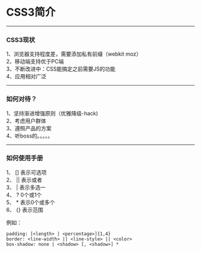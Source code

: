 # CSS3简介
- - -
### CSS3现状
 1、浏览器支持程度差，需要添加私有前缀（webkit moz）  
 2、移动端支持优于PC端  
 3、不断改进中：CSS能搞定之前需要JS的功能  
 4、应用相对广泛  
- - -
### 如何对待？
 1、坚持渐进增强原则（优雅降级-hack)  
 2、考虑用户群体  
 3、遵照产品的方案  
 4、听boss的。。。。。  
- - -
### 如何使用手册
 1、 [] 表示可选项  
 2、 || 表示或者  
 3、 |  表示多选一  
 4、 ?  0个或1个  
 5、 *  表示0个或多个  
 6、 {} 表示范围  

例如：
```
padding: [<length> | <percentage>]{1,4} 
border: <line-width> || <line-style> || <color>
box-shadow: none | <shadow> [, <shadow>] * 
```
